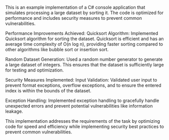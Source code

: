 This is an example implementation of a C# console application that simulates processing a large dataset by sorting it. 
The code is optimized for performance and includes security measures to prevent common vulnerabilities.

Performance Improvements Achieved:
Quicksort Algorithm: Implemented Quicksort algorithm for sorting the dataset. Quicksort is efficient and has an average time complexity of O(n log n), providing faster sorting compared to other algorithms like bubble sort or insertion sort.

Random Dataset Generation: Used a random number generator to generate a large dataset of integers. This ensures that the dataset is sufficiently large for testing and optimization.

Security Measures Implemented:
Input Validation: Validated user input to prevent format exceptions, overflow exceptions, and to ensure the entered index is within the bounds of the dataset.

Exception Handling: Implemented exception handling to gracefully handle unexpected errors and prevent potential vulnerabilities like information leakage.

This implementation addresses the requirements of the task by optimizing code for speed and efficiency while implementing security best practices to prevent common vulnerabilities.
